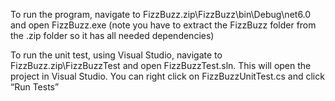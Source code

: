 To run the program, navigate to FizzBuzz.zip\FizzBuzz\bin\Debug\net6.0 and open FizzBuzz.exe (note you have to extract the FizzBuzz folder from the .zip folder so it has all needed dependencies)

To run the unit test, using Visual Studio, navigate to FizzBuzz.zip\FizzBuzzTest and open FizzBuzzTest.sln. This will open the project in Visual Studio. You can right click on FizzBuzzUnitTest.cs and click “Run Tests”
